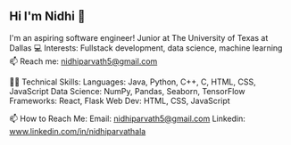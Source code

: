 ## Hi I'm Nidhi 👋
I'm an aspiring software engineer!
Junior at The University of Texas at Dallas 
💻 Interests: Fullstack development, data science, machine learning
📫 Reach me: nidhiparvath5@gmail.com

👩‍💻 Technical Skills:
Languages: Java, Python, C++, C, HTML, CSS, JavaScript
Data Science: NumPy, Pandas, Seaborn, TensorFlow
Frameworks: React, Flask
Web Dev: HTML, CSS, JavaScript


📫 How to Reach Me:
Email: nidhiparvath5@gmail.com
Linkedin: www.linkedin.com/in/nidhiparvathala


<!--
**nidhiparvathala5/nidhiparvathala5** is a ✨ _special_ ✨ repository because its `README.md` (this file) appears on your GitHub profile.

Here are some ideas to get you started:

- 🔭 I’m currently working on ...
- 🌱 I’m currently learning ...
- 👯 I’m looking to collaborate on ...
- 🤔 I’m looking for help with ...
- 💬 Ask me about ...
- 📫 How to reach me: ...
- 😄 Pronouns: ...
- ⚡ Fun fact: ...
-->
